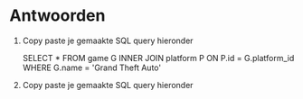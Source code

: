 # Antwoorden

1. Copy paste je gemaakte SQL query hieronder

   SELECT * FROM game G INNER JOIN platform P ON P.id = G.platform_id WHERE G.name = 'Grand Theft Auto'
   
2. Copy paste je gemaakte SQL query hieronder
   

